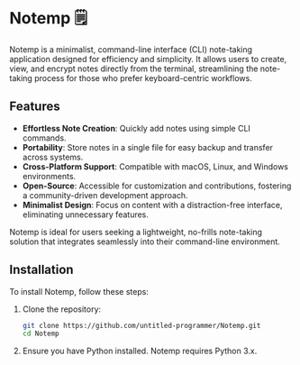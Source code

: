 # Notemp 🗒️

Notemp is a minimalist, command-line interface (CLI) note-taking application designed for efficiency and simplicity. It allows users to create, view, and encrypt notes directly from the terminal, streamlining the note-taking process for those who prefer keyboard-centric workflows.

## Features

- **Effortless Note Creation**: Quickly add notes using simple CLI commands.
- **Portability**: Store notes in a single file for easy backup and transfer across systems.
- **Cross-Platform Support**: Compatible with macOS, Linux, and Windows environments.
- **Open-Source**: Accessible for customization and contributions, fostering a community-driven development approach.
- **Minimalist Design**: Focus on content with a distraction-free interface, eliminating unnecessary features.

Notemp is ideal for users seeking a lightweight, no-frills note-taking solution that integrates seamlessly into their command-line environment.

## Installation

To install Notemp, follow these steps:

1. Clone the repository:
    ```bash
    git clone https://github.com/untitled-programmer/Notemp.git
    cd Notemp
    ```

2. Ensure you have Python installed. Notemp requires Python 3.x.
